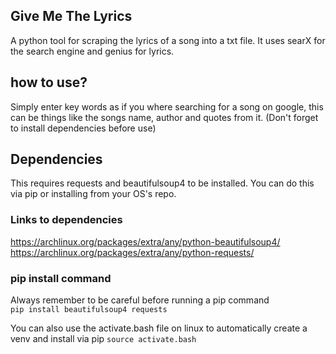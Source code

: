 ## Give Me The Lyrics
A python tool for scraping the lyrics of a song into a txt file. It uses searX for the search engine and genius for lyrics.

## how to use?
Simply enter key words as if you where searching for a song on google, this can be things like the songs name, author and quotes from it. (Don't forget to install dependencies before use)

## Dependencies
This requires requests and beautifulsoup4 to be installed. You can do this via pip or installing from your OS's repo.

### Links to dependencies
https://archlinux.org/packages/extra/any/python-beautifulsoup4/
https://archlinux.org/packages/extra/any/python-requests/


### pip install command
Always remember to be careful before running a pip command<br>
<code>pip install beautifulsoup4 requests</code>

You can also use the activate.bash file on linux to automatically create a venv and install via pip
<code>source activate.bash</code>